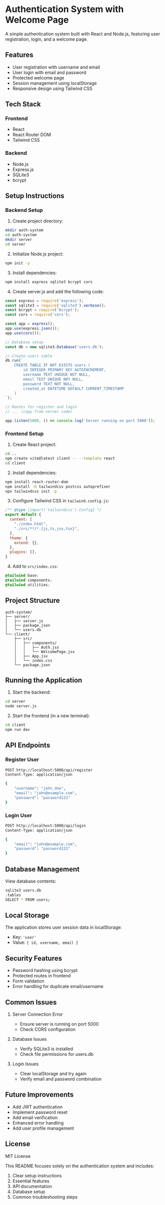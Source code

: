 # Authentication System with Welcome Page

A simple authentication system built with React and Node.js, featuring user registration, login, and a welcome page.

## Features

- User registration with username and email
- User login with email and password
- Protected welcome page
- Session management using localStorage
- Responsive design using Tailwind CSS

## Tech Stack

### Frontend
- React
- React Router DOM
- Tailwind CSS

### Backend
- Node.js
- Express.js
- SQLite3
- bcrypt

## Setup Instructions

### Backend Setup

1. Create project directory:
```bash
mkdir auth-system
cd auth-system
mkdir server
cd server
```

2. Initialize Node.js project:
```bash
npm init -y
```

3. Install dependencies:
```bash
npm install express sqlite3 bcrypt cors
```

4. Create server.js and add the following code:
```javascript
const express = require('express');
const sqlite3 = require('sqlite3').verbose();
const bcrypt = require('bcrypt');
const cors = require('cors');

const app = express();
app.use(express.json());
app.use(cors());

// Database setup
const db = new sqlite3.Database('users.db');

// Create users table
db.run(`
    CREATE TABLE IF NOT EXISTS users (
        id INTEGER PRIMARY KEY AUTOINCREMENT,
        username TEXT UNIQUE NOT NULL,
        email TEXT UNIQUE NOT NULL,
        password TEXT NOT NULL,
        created_at DATETIME DEFAULT CURRENT_TIMESTAMP
    )
`);

// Routes for register and login
// ... (copy from server code)

app.listen(5000, () => console.log('Server running on port 5000'));
```

### Frontend Setup

1. Create React project:
```bash
cd ..
npm create vite@latest client -- --template react
cd client
```

2. Install dependencies:
```bash
npm install react-router-dom
npm install -D tailwindcss postcss autoprefixer
npx tailwindcss init -p
```

3. Configure Tailwind CSS in `tailwind.config.js`:
```javascript
/** @type {import('tailwindcss').Config} */
export default {
  content: [
    "./index.html",
    "./src/**/*.{js,ts,jsx,tsx}",
  ],
  theme: {
    extend: {},
  },
  plugins: [],
}
```

4. Add to `src/index.css`:
```css
@tailwind base;
@tailwind components;
@tailwind utilities;
```

## Project Structure

```
auth-system/
├── server/
│   ├── server.js
│   ├── package.json
│   └── users.db
└── client/
    ├── src/
    │   ├── components/
    │   │   ├── Auth.jsx
    │   │   └── WelcomePage.jsx
    │   ├── App.jsx
    │   └── index.css
    └── package.json
```

## Running the Application

1. Start the backend:
```bash
cd server
node server.js
```

2. Start the frontend (in a new terminal):
```bash
cd client
npm run dev
```

## API Endpoints

### Register User
```bash
POST http://localhost:5000/api/register
Content-Type: application/json

{
    "username": "john_doe",
    "email": "john@example.com",
    "password": "password123"
}
```

### Login User
```bash
POST http://localhost:5000/api/login
Content-Type: application/json

{
    "email": "john@example.com",
    "password": "password123"
}
```

## Database Management

View database contents:
```bash
sqlite3 users.db
.tables
SELECT * FROM users;
```

## Local Storage

The application stores user session data in localStorage:
- Key: `'user'`
- Value: `{ id, username, email }`

## Security Features

- Password hashing using bcrypt
- Protected routes in frontend
- Form validation
- Error handling for duplicate email/username

## Common Issues

1. Server Connection Error
   - Ensure server is running on port 5000
   - Check CORS configuration

2. Database Issues
   - Verify SQLite3 is installed
   - Check file permissions for users.db

3. Login Issues
   - Clear localStorage and try again
   - Verify email and password combination

## Future Improvements

- Add JWT authentication
- Implement password reset
- Add email verification
- Enhanced error handling
- Add user profile management

## License

MIT License


This README focuses solely on the authentication system and includes:
1. Clear setup instructions
2. Essential features
3. API documentation
4. Database setup
5. Common troubleshooting steps
